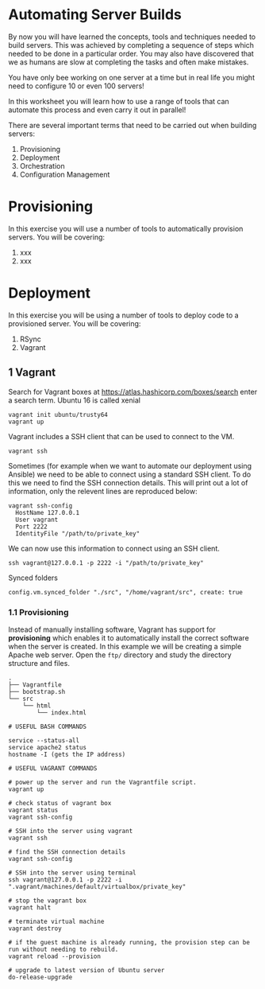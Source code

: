 
# Automating Server Builds

By now you will have learned the concepts, tools and techniques needed to build servers. This was achieved by completing a sequence of steps which needed to be done in a particular order. You may also have discovered that we as humans are slow at completing the tasks and often make mistakes.

You have only bee working on one server at a time but in real life you might need to configure 10 or even 100 servers!

In this worksheet you will learn how to use a range of tools that can automate this process and even carry it out in parallel!

There are several important terms that need to be carried out when building servers:

1. Provisioning
2. Deployment
3. Orchestration
4. Configuration Management

# Provisioning

In this exercise you will use a number of tools to automatically provision servers. You will be covering:

1. xxx
2. xxx

# Deployment

In this exercise you will be using a number of tools to deploy code to a provisioned server. You will be covering:

1. RSync
2. Vagrant

## 1 Vagrant



Search for Vagrant boxes at https://atlas.hashicorp.com/boxes/search enter a search term. Ubuntu 16 is called xenial

```
vagrant init ubuntu/trusty64
vagrant up
```

Vagrant includes a SSH client that can be used to connect to the VM.
```
vagrant ssh
```

Sometimes (for example when we want to automate our deployment using Ansible) we need to be able to connect using a standard SSH client. To do this we need to find the SSH connection details. This will print out a lot of information, only the relevent lines are reproduced below:
```
vagrant ssh-config
  HostName 127.0.0.1
  User vagrant
  Port 2222
  IdentityFile "/path/to/private_key"
```
We can now use this information to connect using an SSH client.
```
ssh vagrant@127.0.0.1 -p 2222 -i "/path/to/private_key"
```

Synced folders

```
config.vm.synced_folder "./src", "/home/vagrant/src", create: true
```



### 1.1 Provisioning

Instead of manually installing software, Vagrant has support for **provisioning** which enables it to automatically install the correct software when the server is created. In this example we will be creating a simple Apache web server. Open the `ftp/` directory and study the directory structure and files.
```
.
├── Vagrantfile
├── bootstrap.sh
└── src
    └── html
        └── index.html
```



```
# USEFUL BASH COMMANDS

service --status-all
service apache2 status
hostname -I (gets the IP address)

# USEFUL VAGRANT COMMANDS

# power up the server and run the Vagrantfile script.
vagrant up 

# check status of vagrant box
vagrant status
vagrant ssh-config

# SSH into the server using vagrant
vagrant ssh

# find the SSH connection details
vagrant ssh-config

# SSH into the server using terminal
ssh vagrant@127.0.0.1 -p 2222 -i ".vagrant/machines/default/virtualbox/private_key"

# stop the vagrant box
vagrant halt

# terminate virtual machine
vagrant destroy

# if the guest machine is already running, the provision step can be run without needing to rebuild.
vagrant reload --provision

# upgrade to latest version of Ubuntu server
do-release-upgrade
```